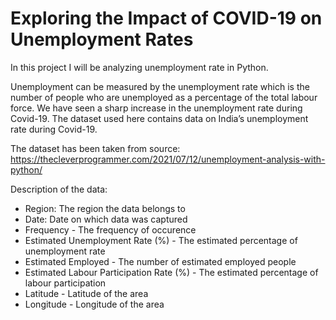 # Exploring the Impact of COVID-19 on Unemployment Rates

In this project I will be analyzing unemployment rate in Python.

Unemployment can be measured by the unemployment rate which is the number of people who are unemployed as a percentage of the total labour force. We have seen a sharp increase in the unemployment rate during Covid-19. The dataset used here contains data on India’s unemployment rate during Covid-19. 

The dataset has been taken from source: https://thecleverprogrammer.com/2021/07/12/unemployment-analysis-with-python/


Description of the data:

- Region: The region the data belongs to
- Date: Date on which data was captured
- Frequency - The frequency of occurence 
- Estimated Unemployment Rate (%) - The estimated percentage of unemployment rate
- Estimated Employed - The number of estimated employed people 
- Estimated Labour Participation Rate (%) - The estimated percentage of labour participation
- Latitude - Latitude of the area
- Longitude - Longitude of the area
